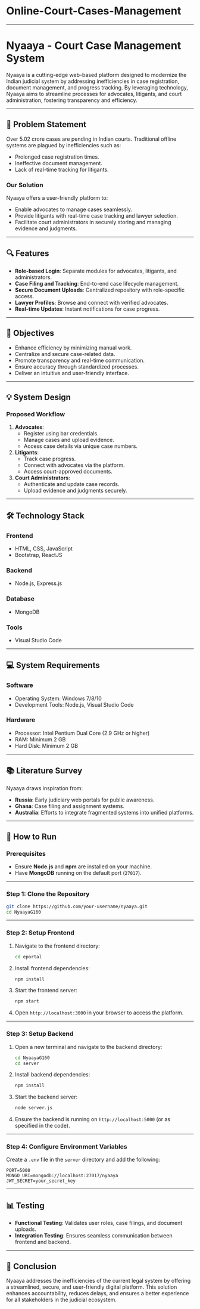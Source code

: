 # Online-Court-Cases-Management


---

# Nyaaya - Court Case Management System

Nyaaya is a cutting-edge web-based platform designed to modernize the Indian judicial system by addressing inefficiencies in case registration, document management, and progress tracking. By leveraging technology, Nyaaya aims to streamline processes for advocates, litigants, and court administration, fostering transparency and efficiency.

---

## 📜 Problem Statement
Over 5.02 crore cases are pending in Indian courts. Traditional offline systems are plagued by inefficiencies such as:  
- Prolonged case registration times.  
- Ineffective document management.  
- Lack of real-time tracking for litigants.  

### **Our Solution**  
Nyaaya offers a user-friendly platform to:  
- Enable advocates to manage cases seamlessly.  
- Provide litigants with real-time case tracking and lawyer selection.  
- Facilitate court administrators in securely storing and managing evidence and judgments.

---

## 🔍 Features
- **Role-based Login**: Separate modules for advocates, litigants, and administrators.  
- **Case Filing and Tracking**: End-to-end case lifecycle management.  
- **Secure Document Uploads**: Centralized repository with role-specific access.  
- **Lawyer Profiles**: Browse and connect with verified advocates.  
- **Real-time Updates**: Instant notifications for case progress.  

---

## 🎯 Objectives
- Enhance efficiency by minimizing manual work.  
- Centralize and secure case-related data.  
- Promote transparency and real-time communication.  
- Ensure accuracy through standardized processes.  
- Deliver an intuitive and user-friendly interface.

---

## 💡 System Design

### **Proposed Workflow**
1. **Advocates**:  
   - Register using bar credentials.  
   - Manage cases and upload evidence.  
   - Access case details via unique case numbers.  
2. **Litigants**:  
   - Track case progress.  
   - Connect with advocates via the platform.  
   - Access court-approved documents.  
3. **Court Administrators**:  
   - Authenticate and update case records.  
   - Upload evidence and judgments securely.

---

## 🛠️ Technology Stack

### **Frontend**  
- HTML, CSS, JavaScript  
- Bootstrap, ReactJS  

### **Backend**  
- Node.js, Express.js  

### **Database**  
- MongoDB  

### **Tools**  
- Visual Studio Code  

---

## 💻 System Requirements

### **Software**  
- Operating System: Windows 7/8/10  
- Development Tools: Node.js, Visual Studio Code  

### **Hardware**  
- Processor: Intel Pentium Dual Core (2.9 GHz or higher)  
- RAM: Minimum 2 GB  
- Hard Disk: Minimum 2 GB  

---

## 📚 Literature Survey
Nyaaya draws inspiration from:  
- **Russia**: Early judiciary web portals for public awareness.  
- **Ghana**: Case filing and assignment systems.  
- **Australia**: Efforts to integrate fragmented systems into unified platforms.  

---

## 🚀 How to Run

### **Prerequisites**
- Ensure **Node.js** and **npm** are installed on your machine.  
- Have **MongoDB** running on the default port (`27017`).

---

### **Step 1: Clone the Repository**
```bash
git clone https://github.com/your-username/nyaaya.git
cd NyaayaG160
```

---

### **Step 2: Setup Frontend**
1. Navigate to the frontend directory:
   ```bash
   cd eportal
   ```
2. Install frontend dependencies:
   ```bash
   npm install
   ```
3. Start the frontend server:
   ```bash
   npm start
   ```
4. Open `http://localhost:3000` in your browser to access the platform.

---

### **Step 3: Setup Backend**
1. Open a new terminal and navigate to the backend directory:
   ```bash
   cd NyaayaG160
   cd server
   ```
2. Install backend dependencies:
   ```bash
   npm install
   ```
3. Start the backend server:
   ```bash
   node server.js
   ```
4. Ensure the backend is running on `http://localhost:5000` (or as specified in the code).

---

### **Step 4: Configure Environment Variables**
Create a `.env` file in the `server` directory and add the following:  
```env
PORT=5000
MONGO_URI=mongodb://localhost:27017/nyaaya
JWT_SECRET=your_secret_key
```

---

## 📊 Testing
- **Functional Testing**: Validates user roles, case filings, and document uploads.  
- **Integration Testing**: Ensures seamless communication between frontend and backend.  

---

## 🏁 Conclusion
Nyaaya addresses the inefficiencies of the current legal system by offering a streamlined, secure, and user-friendly digital platform. This solution enhances accountability, reduces delays, and ensures a better experience for all stakeholders in the judicial ecosystem.
